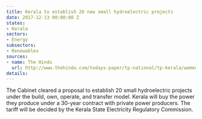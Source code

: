 ```yaml
---
title: Kerala to establish 20 new small hydroelectric projects
date: 2017-12-13 00:00:00 Z
states:
- Kerala
sectors:
- Energy
subsectors:
- Renewables
sources:
- name: The Hindu
  url: http://www.thehindu.com/todays-paper/tp-national/tp-kerala/womens-panel-to-get-more-powers/article21286587.ece
details: 
---
```


The Cabinet cleared a proposal to establish 20 small hydroelectric projects under the build, own, operate, and transfer model. Kerala will buy the power they produce under a 30-year contract with private power producers. The tariff will be decided by the Kerala State Electricity Regulatory Commission. 
